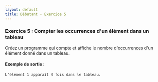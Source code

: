 ```yaml
---
layout: default
title: Débutant - Exercice 5
---
```


### Exercice 5 : Compter les occurrences d'un élément dans un tableau
Créez un programme qui compte et affiche le nombre d'occurrences d'un élément donné dans un tableau.

#### Exemple de sortie :
```
L'élément 1 apparaît 4 fois dans le tableau.
```
